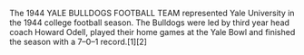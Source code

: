 The 1944 YALE BULLDOGS FOOTBALL TEAM represented Yale University in the 1944 college football season. The Bulldogs were led by third year head coach Howard Odell, played their home games at the Yale Bowl and finished the season with a 7–0–1 record.[1][2]
